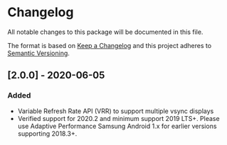 # Changelog
All notable changes to this package will be documented in this file.

The format is based on [Keep a Changelog](http://keepachangelog.com/en/1.0.0/)
and this project adheres to [Semantic Versioning](http://semver.org/spec/v2.0.0.html).

## [2.0.0] - 2020-06-05

### Added
- Variable Refresh Rate API (VRR) to support multiple vsync displays
- Verified support for 2020.2 and minimum support 2019 LTS+. Please use Adaptive Performance Samsung Android 1.x for earlier versions supporting 2018.3+.

